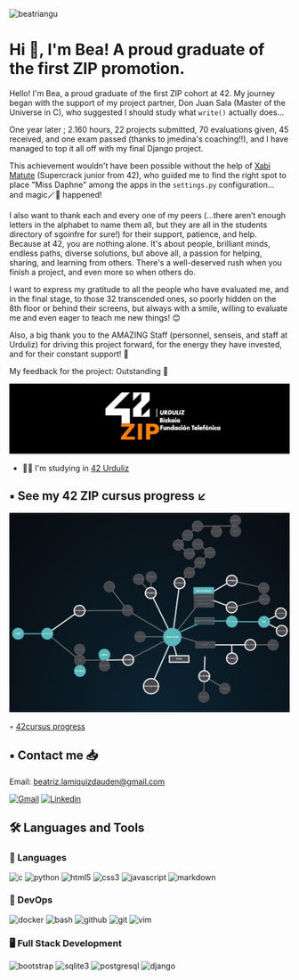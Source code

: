 <p align="left"> 
  <img src="https://komarev.com/ghpvc/?username=beatriangu&label=Profile%20views&color=0eb456&style=flat" alt="beatriangu" /> 
</p>

# Hi 👋, I'm Bea! A proud graduate of the first ZIP promotion.

Hello! I'm Bea, a proud graduate of the first ZIP cohort at 42. My journey began with the support of my project partner, Don Juan Sala (Master of the Universe in C), who suggested I should study what `write()` actually does...

One year later ; 2.160 hours, 22 projects submitted, 70 evaluations given, 45 received, and one exam passed (thanks to jmedina's coaching!!), and I have managed to top it all off with my final Django project.

This achievement wouldn't have been possible without the help of [Xabi Matute](https://github.com/XabierMatute) (Supercrack junior from 42), who guided me to find the right spot to place "Miss Daphne" among the apps in the `settings.py` configuration... and magic🪄🌠  happened!

I also want to thank each and every one of my peers (...there aren’t enough letters in the alphabet to name them all, but they are all in the students directory of sgoinfre for sure!) for their support, patience, and help. Because at 42, you are nothing alone. It's about people, brilliant minds, endless paths, diverse solutions, but above all, a passion for helping, sharing, and learning from others. There's a well-deserved rush when you finish a project, and even more so when others do.

I want to express my gratitude to all the people who have evaluated me, and in the final stage, to those 32 transcended ones, so poorly hidden on the 8th floor or behind their screens, but always with a smile, willing to evaluate me and even eager to teach me new things! 😊

Also, a big thank you to the AMAZING Staff (personnel, senseis, and staff at Urduliz) for driving this project forward, for the energy they have invested, and for their constant support! 🙏

My feedback for the project: Outstanding 🚀



![Banner Personalizado](https://github.com/beatriangu/beatriangu/blob/main/42ZIP_urduliz.png?raw=true)

- 👨‍💻 I'm studying in [42 Urduliz](https://www.42urduliz.com/)

## ▪️ See my 42 ZIP cursus progress ↙️ 

![Holygraph](https://github.com/beatriangu/beatriangu/blob/main/Holygraph42.png)

◦ [42cursus progress](https://github.com/beatriangu?tab=repositories)

## ▪️ Contact me 📥

Email: beatriz.lamiquizdauden@gmail.com

<p align="left">
<a href='mailto:beatriz.lamiquizdauden@gmail.com' target="_blank"><img alt='Gmail' src='https://img.shields.io/badge/Gmail-100000?style=flat&logo=Gmail&logoColor=white&labelColor=EA4335&color=EA4335'/></a>
<a href="https://www.linkedin.com/in/bealamiquiz/" target="_blank"><img alt='Linkedin' src='https://img.shields.io/badge/LinkedIn-100000?style=flat&logo=Linkedin&logoColor=white&labelColor=0A66C2&color=0A66C2'/></a>
</p>

## 🛠️ Languages and Tools

### 🔧 Languages
<p align="left">
  <img src="https://img.shields.io/badge/C-00599C?style=for-the-badge&logo=c&logoColor=white" alt="c"/>
  <img src="https://img.shields.io/badge/Python-3776AB?style=for-the-badge&logo=python&logoColor=white" alt="python"/>
  <img src="https://img.shields.io/badge/HTML-E34F26?style=for-the-badge&logo=html5&logoColor=white" alt="html5"/>
  <img src="https://img.shields.io/badge/CSS-1572B6?style=for-the-badge&logo=css3&logoColor=white" alt="css3"/>
  <img src="https://img.shields.io/badge/JavaScript-F7DF1E?style=for-the-badge&logo=javascript&logoColor=black" alt="javascript"/>
  <img src="https://img.shields.io/badge/Markdown-000000?style=for-the-badge&logo=markdown&logoColor=white" alt="markdown"/>
</p>

### 🚀 DevOps
<p align="left">
  <img src="https://img.shields.io/badge/Docker-2496ED?style=for-the-badge&logo=docker&logoColor=white" alt="docker"/>
  <img src="https://img.shields.io/badge/Bash-4EAA25?style=for-the-badge&logo=gnu-bash&logoColor=white" alt="bash"/>
  <img src="https://img.shields.io/badge/GitHub-181717?style=for-the-badge&logo=github&logoColor=white" alt="github"/>
  <img src="https://img.shields.io/badge/Git-F05032?style=for-the-badge&logo=git&logoColor=white" alt="git"/>
  <img src="https://img.shields.io/badge/Vim-019733?style=for-the-badge&logo=vim&logoColor=white" alt="vim"/>
</p>

### 🖥️ Full Stack Development
<p align="left">
  <img src="https://img.shields.io/badge/Bootstrap-563D7C?style=for-the-badge&logo=bootstrap&logoColor=white" alt="bootstrap"/>
  <img src="https://img.shields.io/badge/SQLite-003B57?style=for-the-badge&logo=sqlite&logoColor=white" alt="sqlite3"/>
  <img src="https://img.shields.io/badge/PostgreSQL-4169E1?style=for-the-badge&logo=postgresql&logoColor=white" alt="postgresql"/>
  <img src="https://img.shields.io/badge/Django-092E20?style=for-the-badge&logo=django&logoColor=white" alt="django"/>
</p>





<!--
**beatriangu/beatriangu** is a ✨ _special_ ✨ repository because its `README.md` (this file) appears on your GitHub profile.

Here are some ideas to get you started:

- 🔭 I’m currently working on ...
- 🌱 I’m currently learning ...
- 👯 I’m looking to collaborate on ...
- 🤔 I’m looking for help with ...
- 💬 Ask me about ...
- 📫 How to reach me: ...
- 😄 Pronouns: ...
- ⚡ Fun fact: ...
-->
